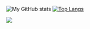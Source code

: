 

<!--
**K22shah/K22shah** is a ✨ _special_ ✨ repository because its `README.md` (this file) appears on your GitHub profile.

Here are some ideas to get you started:




- 🔭 I’m currently working on ...
- 🌱 I’m currently learning ...
- 👯 I’m looking to collaborate on ...
- 🤔 I’m looking for help with ...
- 💬 Ask me about ...
- 📫 How to reach me: ...
- 😄 Pronouns: ...
- ⚡ Fun fact: ...
-->
![My GitHub stats](https://github-readme-stats.vercel.app/api?username=kunal22shah&show_icons=true&theme=dark)
[![Top Langs](https://github-readme-stats.vercel.app/api/top-langs/?username=kunal22shah&hide_progress=false)](https://github.com/kunal22shah/github-readme-stats)

![](https://komarev.com/ghpvc/?username=K22shah&style=flat-square)
